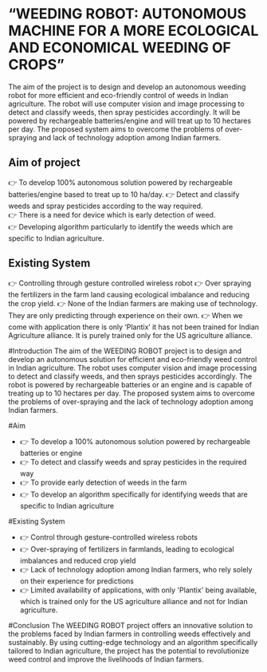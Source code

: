 # “WEEDING ROBOT: AUTONOMOUS MACHINE FOR A MORE ECOLOGICAL AND ECONOMICAL WEEDING OF CROPS”

The aim of the project is to design and develop an autonomous weeding robot for more efficient and eco-friendly control of weeds in Indian agriculture. The robot will use computer vision and image processing to detect and classify weeds, then spray pesticides accordingly. It will be powered by rechargeable batteries/engine and will treat up to 10 hectares per day. The proposed system aims to overcome the problems of over-spraying and lack of technology adoption among Indian farmers.

## Aim of project 
👉 To develop 100% autonomous solution powered by rechargeable batteries/engine based to treat up to 10 ha/day.
👉 Detect and classify weeds and spray pesticides according to the way required.  
👉 There is a need for device which is early detection of weed.  
👉 Developing  algorithm  particularly  to  identify  the  weeds  which  are  specific  to  Indian agriculture. 

## Existing System 
👉 Controlling through gesture controlled wireless robot
👉 Over  spraying  the  fertilizers  in  the  farm  land  causing  ecological  imbalance  and reducing the crop yield. 
👉 None of the Indian farmers are making use of technology. They are only predicting through experience on their own. 
👉 When we come with application there is only ‘Plantix’ it has not been trained for Indian Agriculture alliance. It is purely trained only for the US agriculture alliance. 

#Introduction
The aim of the WEEDING ROBOT project is to design and develop an autonomous solution for efficient and eco-friendly weed control in Indian agriculture. The robot uses computer vision and image processing to detect and classify weeds, and then sprays pesticides accordingly. The robot is powered by rechargeable batteries or an engine and is capable of treating up to 10 hectares per day. The proposed system aims to overcome the problems of over-spraying and the lack of technology adoption among Indian farmers.

#Aim
- 👉 To develop a 100% autonomous solution powered by rechargeable batteries or engine
- 👉 To detect and classify weeds and spray pesticides in the required way
- 👉 To provide early detection of weeds in the farm
- 👉 To develop an algorithm specifically for identifying weeds that are specific to Indian agriculture

#Existing System
- 👉 Control through gesture-controlled wireless robots
- 👉 Over-spraying of fertilizers in farmlands, leading to ecological imbalances and reduced crop yield
- 👉 Lack of technology adoption among Indian farmers, who rely solely on their experience for predictions
- 👉 Limited availability of applications, with only 'Plantix' being available, which is trained only for the US agriculture alliance and not for Indian agriculture.

#Conclusion
The WEEDING ROBOT project offers an innovative solution to the problems faced by Indian farmers in controlling weeds effectively and sustainably. By using cutting-edge technology and an algorithm specifically tailored to Indian agriculture, the project has the potential to revolutionize weed control and improve the livelihoods of Indian farmers.
